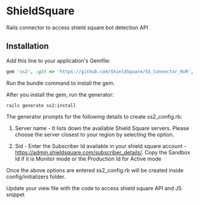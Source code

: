# ShieldSquare

Rails connector to access shield square bot detection API

## Installation

Add this line to your application's Gemfile:

```ruby
gem 'ss2', :git => 'https://github.com/ShieldSquare/SS_Connector_RoR', :branch => 'ror_rel_v2.1.0'
```
Run the bundle command to install the gem.

After you install the gem, run the generator:

```
rails generate ss2:install
```

The generator prompts for the following details to create ss2_config.rb:

1. Server name - It lists down the available Shield Square servers. Please choose the server closest to your region by selecting the option.

2. Sid - Enter the Subscriber Id available in your shield square account - https://admin.shieldsquare.com/subscriber_details/. Copy the Sandbox Id if it is Monitor mode or the Production Id for Active mode

Once the above options are entered ss2_config.rb will be created inside config/initializers folder.

Update your view file with the code to access shield square API and JS snippet

